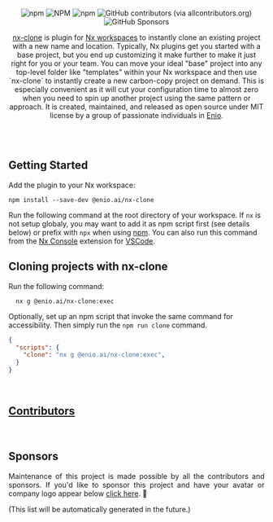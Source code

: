 <br>

<!-- <p align="center">
  <img width="197" src="https://github.com/enio-ireland/enio/blob/develop/images/nx-clone-nx-plugin.png?raw=true">
</p> -->

<p align="center">
  <img alt="npm" src="https://img.shields.io/npm/v/@enio.ai/nx-clone?style=flat-square">
  <img alt="NPM" src="https://img.shields.io/npm/l/@enio.ai/nx-clone?style=flat-square">
  <img alt="npm" src="https://img.shields.io/npm/dm/@enio.ai/nx-clone?style=flat-square">
  <img alt="GitHub contributors (via allcontributors.org)" src="https://img.shields.io/github/all-contributors/enio-ireland/enio/develop?color=%23&style=flat-square">
  <img alt="GitHub Sponsors" src="https://img.shields.io/github/sponsors/enio-ireland?style=flat-square">
</p>

<p align="center">
  <a href="https://github.com/enio-ireland/enio/tree/develop/packages/nx-clone">nx-clone</a> is plugin for <a href="https://nx.dev">Nx workspaces</a> to instantly clone an existing project with a new name and location. Typically, Nx plugins get you started with a base project, but you end up customizing it make further to make it just right for you or your team. You can move your ideal "base" project into any top-level folder like "templates" within your Nx workspace and then use `nx-clone` to instantly create a new carbon-copy project on demand. This is especially convenient as it will cut your configuration time to almost zero when you need to spin up another project using the same pattern or approach. It is created, maintained, and released as open source under MIT license by a group of passionate individuals in <a href="https://github.com/enio-ireland/enio">Enio</a>.
</p>

<br>
<br>

## Getting Started

Add the plugin to your Nx workspace:

```shell script
npm install --save-dev @enio.ai/nx-clone
```

Run the following command at the root directory of your workspace. If `nx` is not setup globaly, you may want to add it as npm script first (see details below) or prefix with `npx` when using [npm](https://npmjs.com). You can also run this command from the [Nx Console](https://marketplace.visualstudio.com/items?itemName=nrwl.angular-console) extension for [VSCode](https://code.visualstudio.com).

## Cloning projects with nx-clone

Run the following command:

```shell script
  nx g @enio.ai/nx-clone:exec
```

Optionally, set up an npm script that invoke the same command for accessibility. Then simply run the `npm run clone` command.

```json
{
  "scripts": {
    "clone": "nx g @enio.ai/nx-clone:exec",
  }
}
```

<!-- <p align="center">
  <img src="https://github.com/enio-ireland/enio/blob/develop/images/nx-clone-exec-demo.gif?raw=true">
</p> -->

<br>

## [Contributors](https://github.com/enio-ireland/enio/blob/develop/CONTRIBUTORS.md)

<br>

## Sponsors

<p style="text-align: justify">
  Maintenance of this project is made possible by all the contributors and sponsors. If you'd like to sponsor this project and have your avatar or company logo appear below <a href="https://github.com/sponsors/enio-ireland">click here</a>. 💖
</p>

(This list will be automatically generated in the future.)
